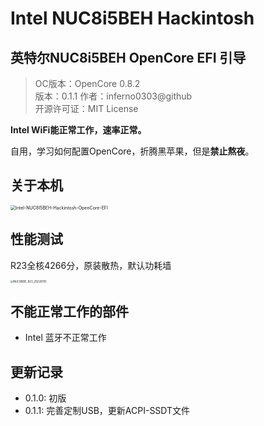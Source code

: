 # Intel NUC8i5BEH Hackintosh

## 英特尔NUC8i5BEH OpenCore EFI 引导

> OC版本：OpenCore 0.8.2  
> 版本：0.1.1
> 作者：inferno0303@github  
> 开源许可证：MIT License  

**Intel WiFi能正常工作，速率正常。**

自用，学习如何配置OpenCore，折腾黑苹果，但是**禁止熬夜**。

## 关于本机

<img src="https://cdn.staticaly.com/gh/inferno0303/assets@main/README图床/Intel-NUC8I5BEH-Hackintosh-OpenCore-EFI_2022-07-15.webp" alt="Intel-NUC8I5BEH-Hackintosh-OpenCore-EFI" style="zoom:50%">

## 性能测试

R23全核4266分，原装散热，默认功耗墙

<img src="https://cdn.staticaly.com/gh/inferno0303/assets@main/README图床/NUC8I5BE_R23_20220705.46pof4yt6zg0.webp" alt="NUC8I5BE_R23_20220705" style="zoom:30%">

## 不能正常工作的部件

- Intel 蓝牙不正常工作

## 更新记录

- 0.1.0: 初版
- 0.1.1: 完善定制USB，更新ACPI-SSDT文件